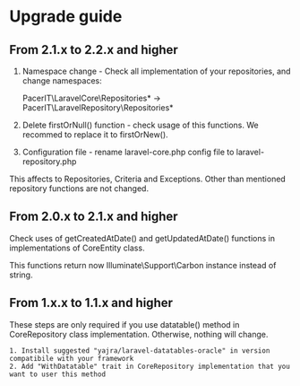 # Upgrade guide
## From 2.1.x to 2.2.x and higher
1. Namespace change - Check all implementation of your repositories, and change namespaces:

    PacerIT\LaravelCore\Repositories\* -> PacerIT\LaravelRepository\Repositories\*
    
2. Delete firstOrNull() function - check usage of this functions. We recommed to replace
it to firstOrNew().
3. Configuration file - rename laravel-core.php config file to laravel-repository.php

This affects to Repositories, Criteria and Exceptions. Other than mentioned repository
functions are not changed.

## From 2.0.x to 2.1.x and higher
Check uses of getCreatedAtDate() and getUpdatedAtDate() functions in implementations of CoreEntity class.

This functions return now Illuminate\Support\Carbon instance instead of string.

## From 1.x.x to 1.1.x and higher
These steps are only required if you use datatable() method in CoreRepository class implementation.
Otherwise, nothing will change.

    1. Install suggested "yajra/laravel-datatables-oracle" in version compatibile with your framework
    2. Add "WithDatatable" trait in CoreRepository implementation that you want to user this method